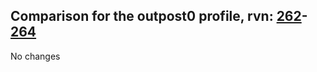 ## Comparison for the outpost0 profile, rvn: [262](https://github.com/PRO100KatYT/FortniteProfileRevisions/tree/main/profiles/outpost0/262%20outpost0.json)-[264](https://github.com/PRO100KatYT/FortniteProfileRevisions/tree/main/profiles/outpost0/264%20outpost0.json)

No changes
